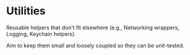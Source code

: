 # Utilities

Reusable helpers that don't fit elsewhere (e.g., Networking wrappers, Logging, Keychain helpers).

Aim to keep them small and loosely coupled so they can be unit-tested.
